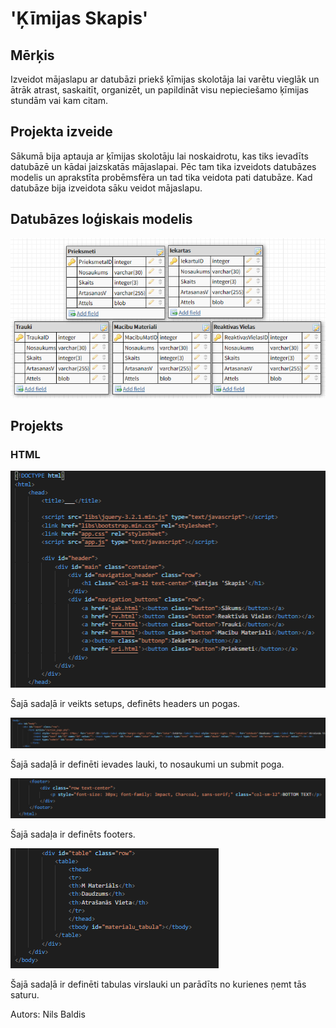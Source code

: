 # 'Ķīmijas Skapis'


## Mērķis
Izveidot mājaslapu ar datubāzi priekš ķīmijas skolotāja lai varētu vieglāk un ātrāk atrast, saskaitīt, organizēt, un papildināt visu nepieciešamo ķīmijas stundām vai kam citam.

## Projekta izveide
Sākumā bija aptauja ar ķīmijas skolotāju lai noskaidrotu, kas tiks ievadīts datubāzē un kādai jaizskatās mājaslapai. Pēc tam tika izveidots datubāzes modelis un aprakstīta probēmsfēra un tad tika veidota pati datubāze. Kad datubāze bija izveidota sāku veidot mājaslapu.

## Datubāzes loģiskais modelis
![log mod](https://github.com/N1kijs/KimSk/blob/master/bildes/logmod.png)

## Projekts
### HTML
![html1](https://github.com/N1kijs/KimSk/blob/master/bildes/html1.PNG)

Šajā sadaļā ir veikts setups, definēts headers un pogas.

![html2](https://github.com/N1kijs/KimSk/blob/master/bildes/html2.PNG)

Šajā sadaļā ir definēti ievades lauki, to nosaukumi un submit poga.

![html3](https://github.com/N1kijs/KimSk/blob/master/bildes/html3.PNG)

Šajā sadaļa ir definēts footers.

![html4](https://github.com/N1kijs/KimSk/blob/master/bildes/html4.PNG)

Šajā sadaļā ir definēti tabulas virslauki un parādīts no kurienes ņemt tās saturu.

Autors: Nils Baldis
